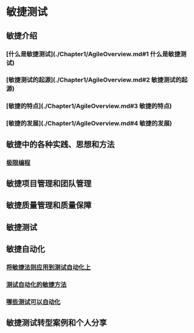 # 敏捷测试

## 敏捷介绍

### [什么是敏捷测试](./Chapter1/AgileOverview.md#1 什么是敏捷测试)

### [敏捷测试的起源](./Chapter1/AgileOverview.md#2 敏捷测试的起源)

### [敏捷的特点](./Chapter1/AgileOverview.md#3 敏捷的特点)

### [敏捷的发展](./Chapter1/AgileOverview.md#4 敏捷的发展)

## 敏捷中的各种实践、思想和方法
### [极限编程](./Chapter2/xp.md)

## 敏捷项目管理和团队管理

## 敏捷质量管理和质量保障

## 敏捷测试

## 敏捷自动化

### [将敏捷法则应用到测试自动化上](./Chapter6/AgileTestAutomation.md#61-将敏捷法则应用到测试自动化上)

### [测试自动化的敏捷方法](./Chapter6/AgileTestAutomation.md#62-测试自动化的敏捷方法)

### [哪些测试可以自动化](./Chapter6/AgileTestAutomation.md#63-哪些测试可以自动化)

## 敏捷测试转型案例和个人分享

